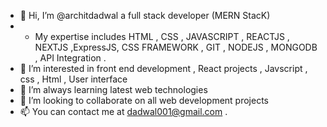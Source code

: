 - 👋 Hi, I’m @architdadwal a full stack developer (MERN StacK)
- - My expertise includes  HTML , CSS , JAVASCRIPT , REACTJS , NEXTJS ,ExpressJS, CSS FRAMEWORK , GIT , NODEJS , MONGODB , API Integration .  
- 👀 I’m interested in front end development , React projects , Javscript , css , Html , User interface
- 🌱 I’m always learning latest web technologies 
- 💞️ I’m looking to collaborate on all web development projects 
- 📫 You can contact me at dadwal001@gmail.com  .


<!---
architdadwal/architdadwal is a ✨ special ✨ repository because its `README.md` (this file) appears on your GitHub profile.
You can click the Preview link to take a look at your changes.
--->
